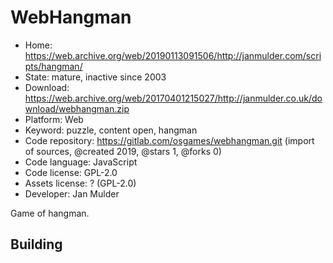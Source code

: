 # WebHangman

- Home: https://web.archive.org/web/20190113091506/http://janmulder.com/scripts/hangman/
- State: mature, inactive since 2003
- Download: https://web.archive.org/web/20170401215027/http://janmulder.co.uk/download/webhangman.zip
- Platform: Web
- Keyword: puzzle, content open, hangman
- Code repository: https://gitlab.com/osgames/webhangman.git (import of sources, @created 2019, @stars 1, @forks 0)
- Code language: JavaScript
- Code license: GPL-2.0
- Assets license: ? (GPL-2.0)
- Developer: Jan Mulder

Game of hangman.

## Building
